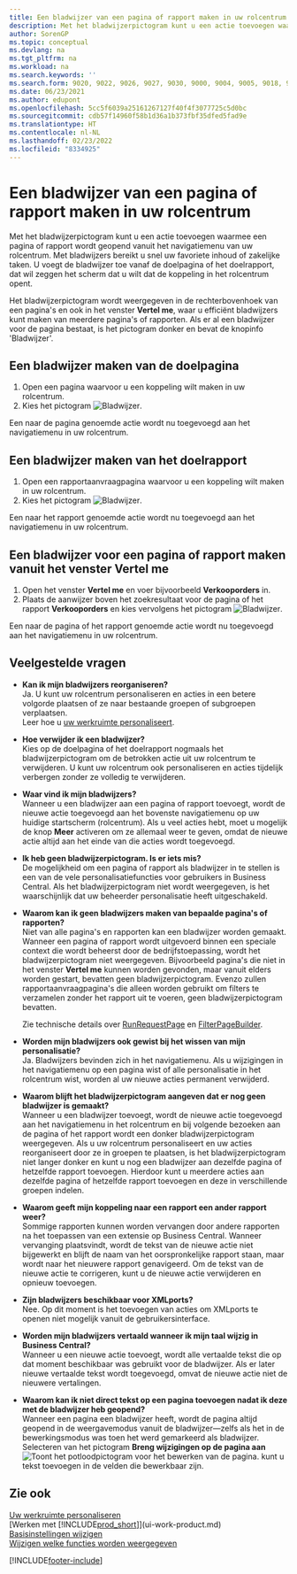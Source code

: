 ```yaml
---
title: Een bladwijzer van een pagina of rapport maken in uw rolcentrum
description: Met het bladwijzerpictogram kunt u een actie toevoegen waarmee een pagina of rapport wordt geopend vanuit het navigatiemenu van uw rolcentrum.
author: SorenGP
ms.topic: conceptual
ms.devlang: na
ms.tgt_pltfrm: na
ms.workload: na
ms.search.keywords: ''
ms.search.form: 9020, 9022, 9026, 9027, 9030, 9000, 9004, 9005, 9018, 9006, 9007, 9010, 9016, 9017
ms.date: 06/23/2021
ms.author: edupont
ms.openlocfilehash: 5cc5f6039a25161267127f40f4f3077725c5d0bc
ms.sourcegitcommit: cdb57f14960f58b1d36a1b373fbf35dfed5fad9e
ms.translationtype: HT
ms.contentlocale: nl-NL
ms.lasthandoff: 02/23/2022
ms.locfileid: "8334925"
---
```

# <a name="bookmark-a-page-or-report-on-your-role-center"></a>Een bladwijzer van een pagina of rapport maken in uw rolcentrum
Met het bladwijzerpictogram kunt u een actie toevoegen waarmee een pagina of rapport wordt geopend vanuit het navigatiemenu van uw rolcentrum. Met bladwijzers bereikt u snel uw favoriete inhoud of zakelijke taken. U voegt de bladwijzer toe vanaf de doelpagina of het doelrapport, dat wil zeggen het scherm dat u wilt dat de koppeling in het rolcentrum opent.

Het bladwijzerpictogram wordt weergegeven in de rechterbovenhoek van een pagina's en ook in het venster **Vertel me**, waar u efficiënt bladwijzers kunt maken van meerdere pagina's of rapporten. Als er al een bladwijzer voor de pagina bestaat, is het pictogram donker en bevat de knopinfo 'Bladwijzer'.

## <a name="to-bookmark-the-target-page"></a>Een bladwijzer maken van de doelpagina
1. Open een pagina waarvoor u een koppeling wilt maken in uw rolcentrum.
2. Kies het pictogram ![Bladwijzer](media/ui_bookmark_icon.png "Bladwijzer").  

Een naar de pagina genoemde actie wordt nu toegevoegd aan het navigatiemenu in uw rolcentrum.

## <a name="to-bookmark-the-target-report"></a>Een bladwijzer maken van het doelrapport
1. Open een rapportaanvraagpagina waarvoor u een koppeling wilt maken in uw rolcentrum.
2. Kies het pictogram ![Bladwijzer](media/ui_bookmark_icon.png "Bladwijzer").  

Een naar het rapport genoemde actie wordt nu toegevoegd aan het navigatiemenu in uw rolcentrum.

## <a name="to-bookmark-a-page-or-report-from-the-tell-me-window"></a>Een bladwijzer voor een pagina of rapport maken vanuit het venster Vertel me
1. Open het venster **Vertel me** en voer bijvoorbeeld **Verkooporders** in.
2. Plaats de aanwijzer boven het zoekresultaat voor de pagina of het rapport **Verkooporders** en kies vervolgens het pictogram ![Bladwijzer](media/ui_bookmark_icon.png "Bladwijzer").  

Een naar de pagina of het rapport genoemde actie wordt nu toegevoegd aan het navigatiemenu in uw rolcentrum.


## <a name="frequently-asked-questions"></a>Veelgestelde vragen  

- **Kan ik mijn bladwijzers reorganiseren?**  
Ja. U kunt uw rolcentrum personaliseren en acties in een betere volgorde plaatsen of ze naar bestaande groepen of subgroepen verplaatsen.  
Leer hoe u [uw werkruimte personaliseert](ui-personalization-user.md).

- **Hoe verwijder ik een bladwijzer?**  
Kies op de doelpagina of het doelrapport nogmaals het bladwijzerpictogram om de betrokken actie uit uw rolcentrum te verwijderen. U kunt uw rolcentrum ook personaliseren en acties tijdelijk verbergen zonder ze volledig te verwijderen.

- **Waar vind ik mijn bladwijzers?**  
Wanneer u een bladwijzer aan een pagina of rapport toevoegt, wordt de nieuwe actie toegevoegd aan het bovenste navigatiemenu op uw huidige startscherm (rolcentrum). Als u veel acties hebt, moet u mogelijk de knop **Meer** activeren om ze allemaal weer te geven, omdat de nieuwe actie altijd aan het einde van die acties wordt toegevoegd.
<!-- Should we add a screenshot here? -->

- **Ik heb geen bladwijzerpictogram. Is er iets mis?**  
De mogelijkheid om een pagina of rapport als bladwijzer in te stellen is een van de vele personalisatiefuncties voor gebruikers in Business Central. Als het bladwijzerpictogram niet wordt weergegeven, is het waarschijnlijk dat uw beheerder personalisatie heeft uitgeschakeld.

- **Waarom kan ik geen bladwijzers maken van bepaalde pagina's of rapporten?**  
Niet van alle pagina's en rapporten kan een bladwijzer worden gemaakt. Wanneer een pagina of rapport wordt uitgevoerd binnen een speciale context die wordt beheerst door de bedrijfstoepassing, wordt het bladwijzerpictogram niet weergegeven. Bijvoorbeeld pagina's die niet in het venster **Vertel me** kunnen worden gevonden, maar vanuit elders worden gestart, bevatten geen bladwijzerpictogram. Evenzo zullen rapportaanvraagpagina's die alleen worden gebruikt om filters te verzamelen zonder het rapport uit te voeren, geen bladwijzerpictogram bevatten.

  Zie technische details over [RunRequestPage](/dynamics365/business-central/dev-itpro/developer/methods-auto/report/reportinstance-runrequestpage-method) en [FilterPageBuilder](/dynamics365/business-central/dev-itpro/developer/methods-auto/filterpagebuilder/filterpagebuilder-data-type).

- **Worden mijn bladwijzers ook gewist bij het wissen van mijn personalisatie?**  
Ja. Bladwijzers bevinden zich in het navigatiemenu. Als u wijzigingen in het navigatiemenu op een pagina wist of alle personalisatie in het rolcentrum wist, worden al uw nieuwe acties permanent verwijderd.

- **Waarom blijft het bladwijzerpictogram aangeven dat er nog geen bladwijzer is gemaakt?**  
Wanneer u een bladwijzer toevoegt, wordt de nieuwe actie toegevoegd aan het navigatiemenu in het rolcentrum en bij volgende bezoeken aan de pagina of het rapport wordt een donker bladwijzerpictogram weergegeven. Als u uw rolcentrum personaliseert en uw acties reorganiseert door ze in groepen te plaatsen, is het bladwijzerpictogram niet langer donker en kunt u nog een bladwijzer aan dezelfde pagina of hetzelfde rapport toevoegen. Hierdoor kunt u meerdere acties aan dezelfde pagina of hetzelfde rapport toevoegen en deze in verschillende groepen indelen.

- **Waarom geeft mijn koppeling naar een rapport een ander rapport weer?**  
Sommige rapporten kunnen worden vervangen door andere rapporten na het toepassen van een extensie op Business Central. Wanneer vervanging plaatsvindt, wordt de tekst van de nieuwe actie niet bijgewerkt en blijft de naam van het oorspronkelijke rapport staan, maar wordt naar het nieuwere rapport genavigeerd. Om de tekst van de nieuwe actie te corrigeren, kunt u de nieuwe actie verwijderen en opnieuw toevoegen.
<!-- For more information on report substitution, see this link UNAVAILABLE AT THIS TIME -->

- **Zijn bladwijzers beschikbaar voor XMLports?**  
Nee. Op dit moment is het toevoegen van acties om XMLports te openen niet mogelijk vanuit de gebruikersinterface.

- **Worden mijn bladwijzers vertaald wanneer ik mijn taal wijzig in Business Central?**  
Wanneer u een nieuwe actie toevoegt, wordt alle vertaalde tekst die op dat moment beschikbaar was gebruikt voor de bladwijzer. Als er later nieuwe vertaalde tekst wordt toegevoegd, omvat de nieuwe actie niet de nieuwere vertalingen.

- **Waarom kan ik niet direct tekst op een pagina toevoegen nadat ik deze met de bladwijzer heb geopend?**<br> Wanneer een pagina een bladwijzer heeft, wordt de pagina altijd geopend in de weergavemodus vanuit de bladwijzer&mdash;zelfs als het in de bewerkingsmodus was toen het werd gemarkeerd als bladwijzer. Selecteren van het pictogram **Breng wijzigingen op de pagina aan** ![Toont het potloodpictogram voor het bewerken van de pagina.](media/edit-pencil.png) kunt u tekst toevoegen in de velden die bewerkbaar zijn.


## <a name="see-also"></a>Zie ook
[Uw werkruimte personaliseren](ui-personalization-user.md)  
[Werken met [!INCLUDE[prod_short](includes/prod_short.md)]](ui-work-product.md)  
[Basisinstellingen wijzigen](ui-change-basic-settings.md)  
[Wijzigen welke functies worden weergegeven](ui-experiences.md)  


[!INCLUDE[footer-include](includes/footer-banner.md)]